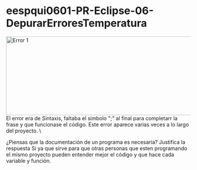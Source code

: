 # eespqui0601-PR-Eclipse-06-DepurarErroresTemperatura

<img width="1085" height="215" alt="Error 1" src="https://github.com/user-attachments/assets/2d897871-6ef3-4826-a480-a066a88c00e5" />
El error era de Sintaxis, faltaba el simbolo ";" al final para completarr la frase y que funcionase el código. Este error aparece varias veces a lo largo del proyecto. \

¿Piensas que la documentación de un programa es necesaria? Justifica la respuesta
Si ya que sirve para que otras personas que esten programando el mismo proyecto pueden entender mejor el código y que hace cada variable y función.
